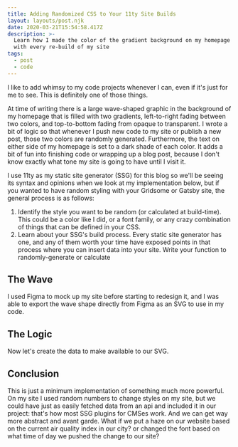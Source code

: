 ```yaml
---
title: Adding Randomized CSS to Your 11ty Site Builds
layout: layouts/post.njk
date: 2020-03-21T15:54:58.417Z
description: >-
  Learn how I made the color of the gradient background on my homepage change
  with every re-build of my site
tags:
  - post
  - code
---
```

I like to add whimsy to my code projects whenever I can, even if it's just for me to see. This is definitely one of those things.

At time of writing there is a large wave-shaped graphic in the background of my homepage that is filled with two gradients, left-to-right fading between two colors, and top-to-bottom fading from opaque to transparent. I wrote a bit of logic so that whenever I push new code to my site or publish a new post, those two colors are randomly generated. Furthermore, the text on either side of my homepage is set to a dark shade of each color. It adds a bit of fun into finishing code or wrapping up a blog post, because I don't know exactly what tone my site is going to have until I visit it.

I use 11ty as my static site generator (SSG) for this blog so we'll be seeing its syntax and opinions when we look at my implementation below, but if you wanted to have random styling with your Gridsome or Gatsby site, the general process is as follows:

1. Identify the style you want to be random (or calculated at build-time). This could be a color like I did, or a font family, or any crazy combination of things that can be defined in your CSS.
2. Learn about your SSG's build process. Every static site generator has one, and any of them worth your time have exposed points in that process where you can insert data into your site. Write your function to randomly-generate or calculate 



## The Wave

I used Figma to mock up my site before starting to redesign it, and I was able to export the wave shape directly from Figma as an SVG to use in my code.

## The Logic

Now let's create the data to make available to our SVG.



## Conclusion

This is just a minimum implementation of something much more powerful. On my site I used random numbers to change styles on my site, but we could have just as easily fetched data from an api and included it in our project: that's how most SSG plugins for CMSes work. And we can get way more abstract and avant garde. What if we put a haze on our website based on the current air quality index in our city? or changed the font based on what time of day we pushed the change to our site?